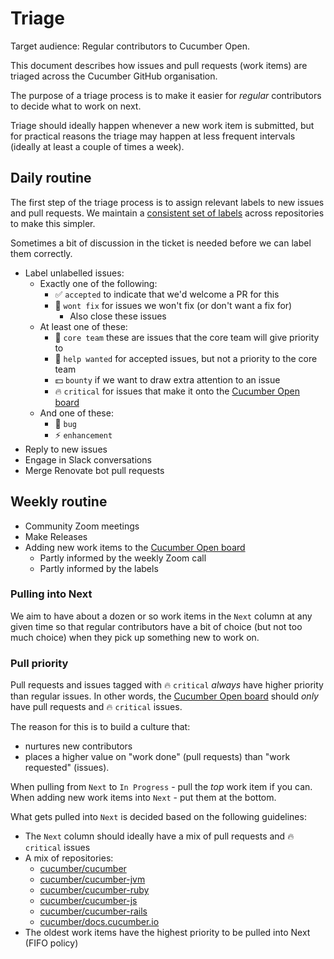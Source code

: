 # Triage

Target audience: Regular contributors to Cucumber Open.

This document describes how issues and pull requests (work items) are triaged across
the Cucumber GitHub organisation.

The purpose of a triage process is to make it easier for *regular* contributors
to decide what to work on next.

Triage should ideally happen whenever a new work item is submitted, but for practical
reasons the triage may happen at less frequent intervals (ideally at least a couple of
times a week).

## Daily routine

The first step of the triage process is to assign relevant labels to new issues and
pull requests. We maintain a [consistent set of labels](https://github.com/cucumber/cucumber/pull/1326)
across repositories to make this simpler.

Sometimes a bit of discussion in the ticket is needed before we can label them correctly.

* Label unlabelled issues:
  * Exactly one of the following:
    * :white_check_mark: `accepted` to indicate that we'd welcome a PR for this
    * :no_good: `wont fix` for issues we won't fix (or don't want a fix for)
      * Also close these issues
  * At least one of these:
    * :cucumber: `core team` these are issues that the core team will give priority to
    * :pray: `help wanted` for accepted issues, but not a priority to the core team
    * :dollar: `bounty` if we want to draw extra attention to an issue
    * :fire: `critical` for issues that make it onto the [Cucumber Open board]
  * And one of these:
    * :bug: `bug`
    * :zap: `enhancement`
* Reply to new issues
* Engage in Slack conversations
* Merge Renovate bot pull requests

## Weekly routine

* Community Zoom meetings
* Make Releases
* Adding new work items to the [Cucumber Open board]
  * Partly informed by the weekly Zoom call
  * Partly informed by the labels

### Pulling into Next

We aim to have about a dozen or so work items in the `Next` column at any given time
so that regular contributors have a bit of choice (but not too much choice) when they
pick up something new to work on.

### Pull priority

Pull requests and issues tagged with :fire: `critical` *always* have higher priority than regular issues.
In other words, the [Cucumber Open board] should *only* have pull requests and :fire: `critical` issues.

The reason for this is to build a culture that:
* nurtures new contributors
* places a higher value on "work done" (pull requests) than "work requested" (issues).

When pulling from `Next` to `In Progress` - pull the *top* work item if you can.
When adding new work items into `Next` - put them at the bottom.

What gets pulled into `Next` is decided based on the following guidelines:

* The `Next` column should ideally have a mix of pull requests and :fire: `critical` issues
* A mix of repositories:
  * [cucumber/cucumber](https://github.com/cucumber/cucumber/issues?q=is%3Aopen+sort%3Acreated-asc)
  * [cucumber/cucumber-jvm](https://github.com/cucumber/cucumber-jvm/issues?q=is%3Aopen+sort%3Acreated-asc)
  * [cucumber/cucumber-ruby](https://github.com/cucumber/cucumber-ruby/issues?q=is%3Aopen+sort%3Acreated-asc)
  * [cucumber/cucumber-js](https://github.com/cucumber/cucumber-js/issues?q=is%3Aopen+sort%3Acreated-asc)
  * [cucumber/cucumber-rails](https://github.com/cucumber/cucumber-rails/issues?q=is%3Aopen+sort%3Acreated-asc)
  * [cucumber/docs.cucumber.io](https://github.com/cucumber/docs.cucumber.io/issues?q=is%3Aopen+sort%3Acreated-asc)
* The oldest work items have the highest priority to be pulled into Next (FIFO policy)

<!-- links -->
[Cucumber Open board]: https://github.com/orgs/cucumber/projects/8
